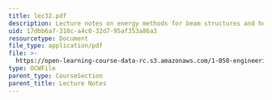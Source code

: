 ```yaml
---
title: lec32.pdf
description: Lecture notes on energy methods for beam structures and how to solve problems.
uid: 17dbb6a7-318c-a4c0-32d7-95af353a86a3
resourcetype: Document
file_type: application/pdf
file: >-
  https://open-learning-course-data-rc.s3.amazonaws.com/1-050-engineering-mechanics-i-fall-2007/17dbb6a7318ca4c032d795af353a86a3_lec32.pdf
type: OCWFile
parent_type: CourseSection
parent_title: Lecture Notes
---
```

